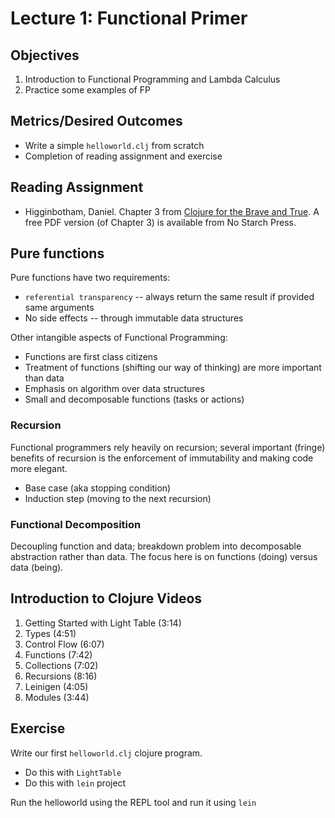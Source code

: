 # Lecture 1: Functional Primer

## Objectives

1. Introduction to Functional Programming and Lambda Calculus
2. Practice some examples of FP

## Metrics/Desired Outcomes

* Write a simple `helloworld.clj` from scratch
* Completion of reading assignment and exercise

## Reading Assignment

* Higginbotham, Daniel. Chapter 3 from [Clojure for the Brave and True](http://www.braveclojure.com/). A free PDF version (of Chapter 3) is available from No Starch Press.

## Pure functions

Pure functions have two requirements:
* `referential transparency` -- always return the same result if provided same arguments
* No side effects -- through immutable data structures

Other intangible aspects of Functional Programming:
* Functions are first class citizens
* Treatment of functions (shifting our way of thinking) are more important than data
* Emphasis on algorithm over data structures
* Small and decomposable functions (tasks or actions)

### Recursion

Functional programmers rely heavily on recursion; several important (fringe) benefits of recursion is the enforcement of immutability and making code more elegant.

* Base case (aka stopping condition)
* Induction step (moving to the next recursion)

### Functional Decomposition

Decoupling function and data; breakdown problem into decomposable abstraction rather than data.  The focus here is on functions (doing) versus data (being).

## Introduction to Clojure Videos

1. Getting Started with Light Table (3:14)
2. Types (4:51)
3. Control Flow (6:07)
4. Functions (7:42)
5. Collections (7:02)
6. Recursions (8:16)
7. Leinigen (4:05)
8. Modules (3:44)

## Exercise

Write our first `helloworld.clj` clojure program.

* Do this with `LightTable`
* Do this with `lein` project

Run the helloworld using the REPL tool and run it using `lein`

